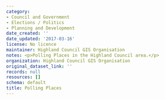 ```yaml
---
category:
- Council and Government
- Elections / Politics
- Planning and Development
date_created: ''
date_updated: '2017-03-16'
license: No licence
maintainer: Highland Council GIS Organisation
notes: <p>Polling Places in the Highland Council area.</p>
organization: Highland Council GIS Organisation
original_dataset_link: ''
records: null
resources: []
schema: default
title: Polling Places
---
```

